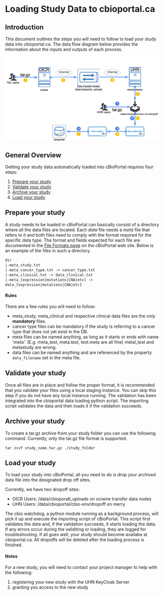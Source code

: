 # Loading Study Data to cbioportal.ca
## Introduction
This document outlines the steps you will need to follow to load your study data into cbioportal.ca. The data flow diagram below provides the information about the inputs and outputs of each process.

![](cbioportal-auto-data-loading-workflow.png)

## General Overview
Getting your study data automatically loaded into cBioPortal requires four steps:

1. [Prepare your study](#prepare-your-study)
2. [Validate your study](#validate-your-study)
3. [Archive your study](#archive-your-study)
4. [Load your study](#load-your-study)

## Prepare your study 
A study needs to be loaded in cBioPortal can basically consist of a directory where all the data files are located. 
Each *data* file needs a *meta* file that refers to it and both files need to comply with the format required for the specific data type. The format and fields expected for each file are documented in the [File Formats page](https://docs.cbioportal.org/5.1-data-loading/data-loading/file-formats#introduction) on the cBioPortal web site. Below is an example of the files in such a directory.

```
dir
|-meta_study.txt
|-meta_cancer_type.txt -> cancer_type.txt
|-meta_clinical.txt -> data_clinical.txt
|-meta_[expression|mutations|CNA|etc] -> data_[expression|mutations|CNA|etc]
```
#### Rules
There are a few rules you will need to follow:
- meta_study, meta_clinical and respective clinical data files are the only **mandatory** files.
- cancer type files can be mandatory if the study is referring to a cancer type that does not yet exist in the DB.
- meta files can be named anything, as long as it starts or ends with name 'meta'. (E.g. meta_test, meta.test, test.meta are all fine) metal_test and metastudy are wrong.
- data files can be named anything and are referenced by the property `data_filename` set in the meta file. 

## Validate your study
Once all files are in place and follow the proper format, it is recommended that you validate your files using a local staging instance. You can skip this step if you do not have any local instance running. The validation has been integrated into the cbioportal data loading python script. 
The importing script validates the data and then loads it if the validation succeeds. 

## Archive your study
To create a tar.gz archive from your study folder you can use the following command. Currently, only the tar.gz file format is supported.
```
tar zcvf study_name.tar.gz ./study_folder
```

## Load your study
To load your study into cBioPortal, all you need to do is drop your archived data file into the designated drop off sites. 

Currently, we have two dropoff sites:
- OICR Users: /data/cbioporatl_uploads on ociwire transfer data nodes
- UHN Users: /data/cbioportal/cbio-env/dropoff on merry

The cbio watchdog, a python module running as a background process, will pick it up and execute the importing script of cBioPortal. This script first validates the data and, if the validation succeeds, it starts loading the data. If any errors occur during the validiting or loading, they are logged for troubleshooting. If all goes well, your study should become availabe at cbioportal.ca. All dropoffs will be deleted after the loading process is finished.
#### Notes
For a new study, you will need to contact your project manager to help with the following:
 1. registering your new study with the UHN KeyCloak Server 
 2. granting you access to the new study 
